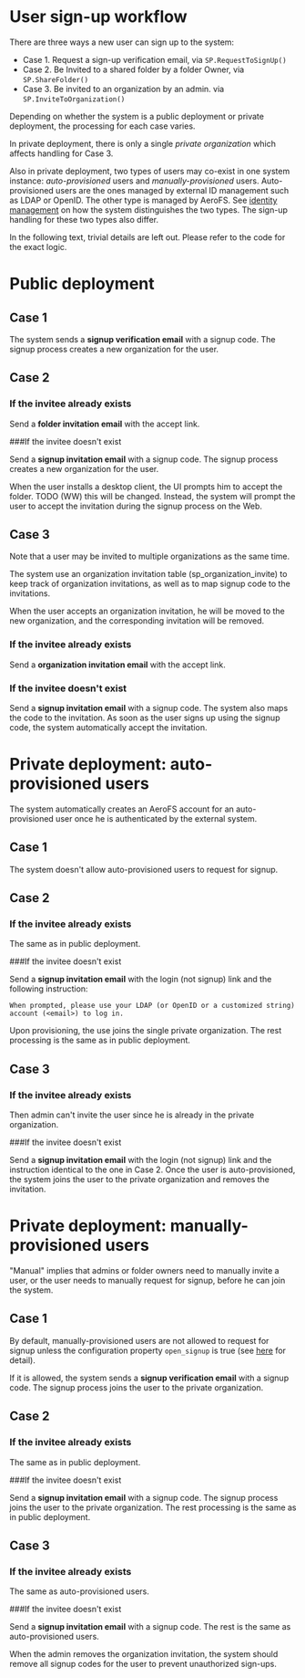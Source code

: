 User sign-up workflow
=====================

There are three ways a new user can sign up to the system:

- Case 1. Request a sign-up verification email, via `SP.RequestToSignUp()`
- Case 2. Be Invited to a shared folder by a folder Owner, via `SP.ShareFolder()`
- Case 3. Be invited to an organization by an admin. via `SP.InviteToOrganization()`

Depending on whether the system is a public deployment or private deployment, the 
processing for each case varies.

In private deployment, there is only a single _private organization_ which affects 
handling for Case 3.

Also in private deployment, two types of users may co-exist in one system instance:
_auto-provisioned_ users and _manually-provisioned_ users. Auto-provisioned users are 
the ones managed by external ID management such as LDAP or OpenID. The other type is
managed by AeroFS. See [identity management](../requirements/id_management.html) on 
how the system distinguishes the two types. The sign-up handling for these two types
also differ.

In the following text, trivial details are left out. Please refer to the code for
the exact logic.

# Public deployment

## Case 1

The system sends a **signup verification email** with a signup code. The signup process
creates a new organization for the user.

## Case 2

### If the invitee already exists

Send a **folder invitation email** with the accept link.

###If the invitee doesn't exist

Send a **signup invitation email** with a signup code. The signup process creates a new organization for the user.

When the user installs a desktop client, the UI prompts him to accept the folder. TODO (WW) this will be changed. Instead, the system will prompt the user to accept the invitation
during the signup process on the Web.

## Case 3

Note that a user may be invited to multiple organizations as the same time.

The system use an organization invitation table (sp_organization_invite) to keep track of organization invitations, as well as to map signup code to the invitations.

When the user accepts an organization invitation, he will be moved to the new 
organization, and the corresponding invitation will be removed.

### If the invitee already exists

Send a **organization invitation email** with the accept link.

### If the invitee doesn't exist

Send a **signup invitation email** with a signup code. The system also maps the code 
to the invitation. As soon as the user signs up using the signup code, the system 
automatically accept the invitation.


# Private deployment: auto-provisioned users

The system automatically creates an AeroFS account for an auto-provisioned user
once he is authenticated by the external system.

## Case 1

The system doesn't allow auto-provisioned users to request for signup.

## Case 2

### If the invitee already exists

The same as in public deployment.

###If the invitee doesn't exist

Send a **signup invitation email** with the login (not signup) link and the 
following instruction:

    When prompted, please use your LDAP (or OpenID or a customized string) 
    account (<email>) to log in.

Upon provisioning, the use joins the single private organization. The rest processing
is the same as in public deployment.

## Case 3

### If the invitee already exists

Then admin can't invite the user since he is already in the private organization.

###If the invitee doesn't exist

Send a **signup invitation email** with the login (not signup) link and the 
instruction identical to the one in Case 2. Once the user is auto-provisioned, the 
system joins the user to the private organization and removes the invitation.

# Private deployment: manually-provisioned users

"Manual" implies that admins or folder owners need to manually invite a user, or the
user needs to manually request for signup, before he can join the system.

## Case 1

By default, manually-provisioned users are not allowed to request for signup unless 
the configuration property `open_signup` is true
(see [here](../conf_properties.html) for detail).

If it is allowed, the system sends a **signup verification email** with a signup code.
The signup process joins the user to the private organization.

## Case 2

### If the invitee already exists

The same as in public deployment.

###If the invitee doesn't exist

Send a **signup invitation email** with a signup code. The signup process joins the
user to the private organization. The rest processing is the same as in public
deployment.

## Case 3

### If the invitee already exists

The same as auto-provisioned users.

###If the invitee doesn't exist

Send a **signup invitation email** with a signup code. The rest is the same as
auto-provisioned users.

When the admin removes the organization invitation, the system should remove all
signup codes for the user to prevent unauthorized sign-ups.